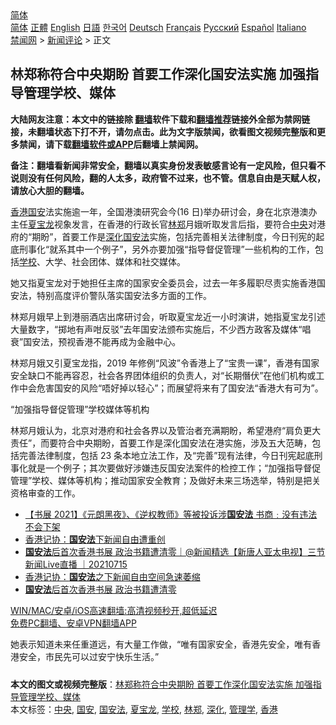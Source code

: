  <!-- 面包屑导航 --> <div class="breadcrumb"><!-- GTranslate: https://gtranslate.io/ -->  <div class="switcher notranslate">  <div class="selected">  <a href="#" onclick="return false;"> 简体</a>  </div>  <div class="option">  <a href="https://www.bannedbook.org" onclick="doGTranslate('zh-CN|zh-CN');jQuery('div.switcher div.selected a').html(jQuery(this).html());return false;" title="简体中文" class="nturl selected"> 简体</a>  <a href="https://www.bannedbook.org/zh-tw/" onclick="doGTranslate('zh-CN|zh-TW');jQuery('div.switcher div.selected a').html(jQuery(this).html());return false;" title="繁體中文" class="nturl"> 正體</a>  <a href="https://www.bannedbook.org/en/" onclick="doGTranslate('zh-CN|en');jQuery('div.switcher div.selected a').html(jQuery(this).html());return false;" title="English" class="nturl"> English</a>  <a href="https://www.bannedbook.org/ja/" onclick="doGTranslate('zh-CN|ja');jQuery('div.switcher div.selected a').html(jQuery(this).html());return false;" title="日本語" class="nturl"> 日語</a>  <a href="https://www.bannedbook.org/ko/" onclick="doGTranslate('zh-CN|ko');jQuery('div.switcher div.selected a').html(jQuery(this).html());return false;" title="한국어" class="nturl"> 한국어</a>  <a href="https://www.bannedbook.org/de/" onclick="doGTranslate('zh-CN|de');jQuery('div.switcher div.selected a').html(jQuery(this).html());return false;" title="Deutsch" class="nturl"> Deutsch</a>  <a href="https://www.bannedbook.org/fr/" onclick="doGTranslate('zh-CN|fr');jQuery('div.switcher div.selected a').html(jQuery(this).html());return false;" title="Français" class="nturl"> Français</a>  <a href="https://www.bannedbook.org/ru/" onclick="doGTranslate('zh-CN|ru');jQuery('div.switcher div.selected a').html(jQuery(this).html());return false;" title="Русский" class="nturl"> Русский</a>  <a href="https://www.bannedbook.org/es/" onclick="doGTranslate('zh-CN|es');jQuery('div.switcher div.selected a').html(jQuery(this).html());return false;" title="Español" class="nturl"> Español</a>  <a href="https://www.bannedbook.org/it/" onclick="doGTranslate('zh-CN|it');jQuery('div.switcher div.selected a').html(jQuery(this).html());return false;" title="Italiano" class="nturl"> Italiano</a>  </div>  </div>      <div class='breadcrumb-sub'><!-- Breadcrumb NavXT 6.3.0 --> <a href="https://www.bannedbook.org/" class="home">禁闻网</a> &gt; <a href="https://www.bannedbook.org/bnews/comments/" class="category">新闻评论</a> &gt; 正文</div></div><h2>林郑称符合中央期盼 首要工作深化国安法实施 加强指导管理学校、媒体</h2> <p class="notice"><b>大陆网友注意：本文中的链接除 <a href="https://github.com/bannedbook/fanqiang" >翻墙</a>软件下载和<a href="https://github.com/killgcd/justmysocks/blob/master/README.md">翻墙推荐</a>链接外全部为禁网链接，未翻墙状态下打不开，请勿点击。此为文字版禁闻，欲看图文视频完整版和更多禁闻，请下载<a href="https://github.com/bannedbook/fanqiang">翻墙软件或APP</a>后翻墙上禁闻网。</p><p>备注：翻墙看新闻非常安全，翻墙以真实身份发表敏感言论有一定风险，但只看不说则没有任何风险，翻的人太多，政府管不过来，也不管。信息自由是天赋人权，请放心大胆的翻墙。</b></p>  <div class="entry">  <p><a href="https://www.bannedbook.org/bnews/tag/%e9%a6%99%e6%b8%af/" class="st_tag internal_tag" rel="tag" title="标签 香港 下的日志">香港</a><a href="https://www.bannedbook.org/bnews/tag/%E5%9B%BD%E5%AE%89/" class="st_tag internal_tag" rel="tag" title="标签 国安 下的日志">国安</a>法实施逾一年，全国港澳研究会今(16 日)举办研讨会，身在北京港澳办主任<a href="https://www.bannedbook.org/bnews/tag/%e5%a4%8f%e5%ae%9d%e9%be%99/" class="st_tag internal_tag" rel="tag" title="标签 夏宝龙 下的日志">夏宝龙</a>视象发言，在香港的行政长官<a href="https://www.bannedbook.org/bnews/tag/%E6%9E%97%E9%83%91/" class="st_tag internal_tag" rel="tag" title="标签 林郑 下的日志">林郑</a>月娥听取发言后指，要符合<a href="https://www.bannedbook.org/bnews/tag/%E4%B8%AD%E5%A4%AE/" class="st_tag internal_tag" rel="tag" title="标签 中央 下的日志">中央</a>对港府的“期盼”，首要工作是<a href="https://www.bannedbook.org/bnews/tag/%E6%B7%B1%E5%8C%96/" class="st_tag internal_tag" rel="tag" title="标签 深化 下的日志">深化</a><a href="https://www.bannedbook.org/bnews/tag/%e5%9b%bd%e5%ae%89%e6%b3%95/" class="st_tag internal_tag" rel="tag" title="标签 国安法 下的日志">国安法</a>实施，包括完善相关法律制度，今日刊宪的起底刑事化“就系其中一个例子”，另外亦要加强“指导督促管理”一些机构的工作，包括<a href="https://www.bannedbook.org/bnews/tag/%e5%ad%a6%e6%a0%a1/" class="st_tag internal_tag" rel="tag" title="标签 学校 下的日志">学校</a>、大学、社会团体、媒体和社交媒体。</p> <p>她又指夏宝龙对于她担任主席的国家安全委员会，过去一年多履职尽责实施香港国安法，特别高度评价警队落实国安法多方面的工作。</p>  <p>林郑月娥早上到港丽酒店出席研讨会，听取夏宝龙近一小时演讲，她指夏宝龙引述大量数字，“掷地有声咁反驳”去年国安法颁布实施后，不少西方政客及媒体“唱衰”国安法，预视香港不能再成为金融中心。</p> <p>林郑月娥又引夏宝龙指，2019 年修例“风波”令香港上了“宝贵一课”，香港有国家安全缺口不能再容忍，社会各界团体组织的负责人，对“长期僭伏”在他们机构或工作中会危害国安的风险“唔好掉以轻心”；而展望将来有了国安法“香港大有可为”。</p>  <p>“加强指导督促管理”学校媒体等机构</p> <p>林郑月娥认为，北京对港府和社会各界以及管治者充满期盼，希望港府“肩负更大责任”，而要符合中央期盼，首要工作是深化国安法在港实施，涉及五大范畴，包括完善法律制度，包括 23 条本地立法工作，及“完善”现有法律，今日刊宪起底刑事化就是一个例子；其次要做好涉嫌违反国安法案件的检控工作；“加强指导督促管理”学校、媒体等机构；推动国家安全教育；及做好未来三场选举，特别是把关资格审查的工作。</p>  <ul class='op-related-articles' title='相关阅读'> <li><a href='https://www.bannedbook.org/bnews/comments/20210716/1588054.html' target='_blank'>【书展 2021】《元朗黑夜》、《逆权教师》等被投诉涉<b>国安法</b> 书商﹕没有违法 不会下架</a></li> <li><a href='https://www.bannedbook.org/bnews/ssgc/20210715/1587916.html' target='_blank'>香港记协：<b>国安法</b>下新闻自由遭重创</a></li> <li><a href='https://www.bannedbook.org/bnews/bannedvideo/20210715/1587613.html' target='_blank'><b>国安法</b>后首次香港书展 政治书籍遭清零｜@新闻精选【新唐人亚太电视】三节新闻Live直播 ｜20210715</a></li> <li><a href='https://www.bannedbook.org/bnews/headline/20210715/1587563.html' target='_blank'>香港记协：<b>国安法</b>之下新闻自由空间急速萎缩</a></li> <li><a href='https://www.bannedbook.org/bnews/bannedvideo/20210715/1587273.html' target='_blank'><b>国安法</b>后首次香港书展 政治书籍遭清零</a></li> </ul> <p class="texttj"> <a href="https://github.com/bannedbook/fanqiang/wiki/V2ray%E6%9C%BA%E5%9C%BA" target="_blank">WIN/MAC/安卓/iOS高速翻墙:高清视频秒开,超低延迟</a><br/> <a href="https://github.com/bannedbook/fanqiang/wiki/%E7%A6%81%E9%97%BB%E7%BD%91%E5%AE%89%E5%8D%93%E7%BF%BB%E5%A2%99%E6%96%B0%E9%97%BBAPP" target="_blank">免费PC翻墙、安卓VPN翻墙APP</a></p><p>她表示知道未来任重道远，有大量工作做，“唯有国家安全，香港先安全，唯有香港安全，市民先可以过安宁快乐生活。”</p> <a name='sharetosocial'></a>  <div style="margin-bottom:5px;padding-bottom:5px;clear:both"> <div id="archive-pix-1" class="banner-ads"> <!-- AuctionX Display platform tag START --> <div id="26318x728x90x621x_ADSLOT2" clicktrack="%%CLICK_URL_ESC%%"></div> <!-- AuctionX Display platform tag END --> </div> <div id="archive-pix-2" class="banner-ads"> <!-- AuctionX Display platform tag START --> <div id="26315x300x250x621x_ADSLOT2" clicktrack="%%CLICK_URL_ESC%%"></div> <!-- AuctionX Display platform tag END --> </div> </div>    <div id="archive-pix-1" class="banner-ads"> <!-- AuctionX Display platform tag START --> <div id="26318x728x90x621x_ADSLOT3" clicktrack="%%CLICK_URL_ESC%%"></div> <!-- AuctionX Display platform tag END --> </div> <div><b>本文的图文或视频完整版</b>：<a href='https://www.bannedbook.org/bnews/comments/20210716/1588355.html'>林郑称符合中央期盼 首要工作深化国安法实施 加强指导管理学校、媒体</a></div>  </div><!--END ENTRY--> <div class="postfooter"> <div>本文标签：<a href="https://www.bannedbook.org/bnews/tag/%E4%B8%AD%E5%A4%AE/" rel="tag">中央</a>, <a href="https://www.bannedbook.org/bnews/tag/%E5%9B%BD%E5%AE%89/" rel="tag">国安</a>, <a href="https://www.bannedbook.org/bnews/tag/%e5%9b%bd%e5%ae%89%e6%b3%95/" rel="tag">国安法</a>, <a href="https://www.bannedbook.org/bnews/tag/%e5%a4%8f%e5%ae%9d%e9%be%99/" rel="tag">夏宝龙</a>, <a href="https://www.bannedbook.org/bnews/tag/%e5%ad%a6%e6%a0%a1/" rel="tag">学校</a>, <a href="https://www.bannedbook.org/bnews/tag/%E6%9E%97%E9%83%91/" rel="tag">林郑</a>, <a href="https://www.bannedbook.org/bnews/tag/%E6%B7%B1%E5%8C%96/" rel="tag">深化</a>, <a href="https://www.bannedbook.org/bnews/tag/%E7%AE%A1%E7%90%86%E5%AD%A6/" rel="tag">管理学</a>, <a href="https://www.bannedbook.org/bnews/tag/%e9%a6%99%e6%b8%af/" rel="tag">香港</a></div>  </div><!--END POSTFOOTER--> 